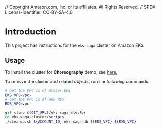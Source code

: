 // Copyright Amazon.com, Inc. or its affiliates. All Rights Reserved. // SPDX-License-Identifier: CC-BY-SA-4.0

# Introduction

This project has instructions for the `eks-saga` cluster on Amazon EKS.

## Usage

To install the cluster for **Choreography** demo, see [here.](doc/install.md)

To remove the cluster and related objects, run the following commands.

```bash
# Get the VPC id of Amazon EKS
EKS_VPC=vpc-
# Get the VPC id of AWS RDS
RDS_VPC=vpc-

git clone ${GIT_URL}/eks-saga-cluster
cd eks-saga-cluster/scripts
./cleanup.sh ${ACCOUNT_ID} eks-saga-db ${EKS_VPC} ${RDS_VPC}
```
